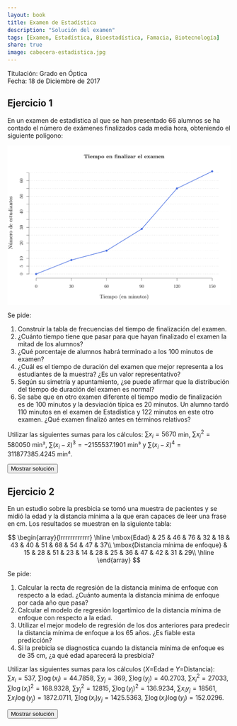 ```yaml
---
layout: book
title: Examen de Estadística
description: "Solución del examen"
tags: [Examen, Estadística, Bioestadística, Famacia, Biotecnología]
share: true
image: cabecera-estadistica.jpg
---
```




Titulación: Grado en Óptica  
Fecha: 18 de Diciembre de 2017

## Ejercicio 1

En un examen de estadística al que se han presentado 66 alumnos se ha contado el número de exámenes finalizados cada media hora, obteniendo el siguiente polígono:

<img src="img/poligono_acumulado_tiempo_examen.svg" alt="polígono de frecuencias acumuladas del tiempo de finalización de un examen" style="display: block; margin: auto;" />

Se pide: 

1. Construir la tabla de frecuencias del tiempo de finalización del examen.
2. ¿Cuánto tiempo tiene que pasar para que hayan finalizado el examen la mitad de los alumnos?
3. ¿Qué porcentaje de alumnos habrá terminado a los 100 minutos de examen?
4. ¿Cuál es el tiempo de duración del examen que mejor representa a los estudiantes de la muestra? 
¿Es un valor representativo? 
5. Según su simetría y apuntamiento, ¿se puede afirmar que la distribución del tiempo de duración del examen es normal? 
6. Se sabe que en otro examen diferente el tiempo medio de finalización es de 100 minutos y la desviación típica es 20 minutos. 
Un alumno tardó 110 minutos en el examen de Estadística y 122 minutos en este otro examen. 
¿Qué examen finalizó antes en términos relativos?

Utilizar las siguientes sumas para los cálculos: $\sum x_i=5670$ min, $\sum x_i^2=580050$ min², $\sum (x_i-\bar x)^3=-2155537.1901$ min³ y $\sum (x_i-\bar x)^4=311877385.4245$ min⁴.

<div><button class="solution">Mostrar solución</button></div>
<div id="solution" style="display: none">
1. $$
\begin{array}{crrrrr}
\hline
X & x_i & n_i & f_i & N_i & Fi\\
0-30 & 15 & 9 & 0.1364 & 9 & 0.1364\\
30-60 & 45 & 6 & 0.0909 & 15 & 0.2273\\
60-90 & 75 & 14 & 0.2121 & 29 & 0.4394\\
90-120 & 105 & 26 & 0.3939 & 55 & 0.8333\\
120-150 & 135 & 11 & 0.1667 & 66 & 1\\
\hline
\end{array}
$$
2. $Me=94.6154$ min.<br/>
3. $F(100)=0.5708\Rightarrow 57.08\%$ of students.<br/>
4. $\bar x=85.9091$ min, $s^2=1408.2645$ min², $s=37.5268$ min y $cv=0.4368$, luego la dispersión relativa con respecto a la media es moderada y la representatividad de la media también.<br/>
5. $g_1=-0.618$, de manera que la distribución es asimétrica hacia la izquierda. $g_2=-0.6173$, de manera que la distribución es menos apuntada de lo normal (leptocúrtica). Como tanto $g_1$ como $g_2$ están entre -2 y 2 podemos asumir que la muestra proviene de una población normal.<br/>
6. Examen de Estadística: $z(110)=0.642$. <br/>
Otro examen: $z(122)=1.1$. <br/>
Así pues, terminó antes el examen de Estadística.<br/>
</div>

## Ejercicio 2



En un estudio sobre la presbicia se tomó una muestra de pacientes y se midió la edad y la distancia mínima a la que eran capaces de leer una frase en cm.
Los resultados se muestran en la siguiente tabla:

$$
  \begin{array}{lrrrrrrrrrrrr}
    \hline
    \mbox{Edad} & 25 & 46 & 76 & 32 & 18 & 43 & 40 & 51 & 68 & 54 & 47 & 37\\
    \mbox{Distancia mínima de enfoque} & 15 & 28 & 51 & 23 & 14 & 28 & 25 & 36 & 47 & 42 & 31 & 29\\ 
    \hline
  \end{array}
$$

Se pide:

1. Calcular la recta de regresión de la distancia mínima de enfoque con respecto a la edad.
¿Cuánto aumenta la distancia mínima de enfoque por cada año que pasa?
2. Calcular el modelo de regresión logartímico de la distancia mínima de enfoque con respecto a la edad.
3. Utilizar el mejor modelo de regresión de los dos anteriores para predecir la distancia mínima de enfoque a los 65 años. ¿Es fiable esta predicción?
4. Si la prebicia se diagnostica cuando la distancia mínima de enfoque es de 35 cm, ¿a qué edad aparecerá la presbicia?

Utilizar las siguientes sumas para los cálculos ($X=$Edad e $Y=$Distancia):<br/>
$\sum x_i=537$, $\sum \log(x_i)=44.7858$, $\sum y_j=369$, $\sum \log(y_j)=40.2703$,
$\sum x_i^2=27033$, $\sum \log(x_i)^2=168.9328$, $\sum y_j^2=12815$, $\sum \log(y_j)^2=136.9234$,
$\sum x_iy_j=18561$, $\sum x_i\log(y_j)=1872.0711$, $\sum \log(x_i)y_j=1425.5363$, $\sum \log(x_i)\log(y_j)=152.0296$.

<div><button class="solution">Mostrar solución</button></div>
<div id="solution" style="display: none">

1. Modelo de regresión de la distancia mínima de enfoque sobre la edad: <br/>
$\bar x=44.75$ años, $s_x^2=250.1875$ años². <br/>
$\bar y=30.75$ cm, $s_y^2=122.3542$ cm². <br/>
$s_{xy}=170.6875$ años⋅cm. <br/>
Recta de regresión de la distancia mínima de enfoque sobre la edad: $y=0.2198 + 0.6822x$. <br/>
Por cada año que pasa la distancia mínima de enfoque aumenta 0.6822 cm.<br/>

2. $\overline{\log(x)}=3.7322$ log(años), $s_{\log(x)}^2=0.1488$ log(años)². <br/>
$s_{\log(x)y}=4.031$ log(años)⋅cm. <br/>
Modelo de regresión logarítmico de la distancia mínima de enfoque sobre la edad: $y=-70.3708 + 27.0945\log(x)$. <br/>
3. Coeficiente de determinación lineal: $r^2=0.9517$. <br/>
Coeficiente de determinación logarítmico: $r^2=0.8926$. <br/>
Por tanto, el modelo lineal explica mejor la relación entre la distancia mínima de enfoque y la edad, ya que su coeficiente de determinación es mayor. <br/>
$y(65)=44.5653$ cm.<br/>

4. Recta de regresión de la edad sobre la distancia mínima de enfoque: $x=1.8529 + 1.395y$. <br/>
$x(35)=50.6789$ años.
</div>
